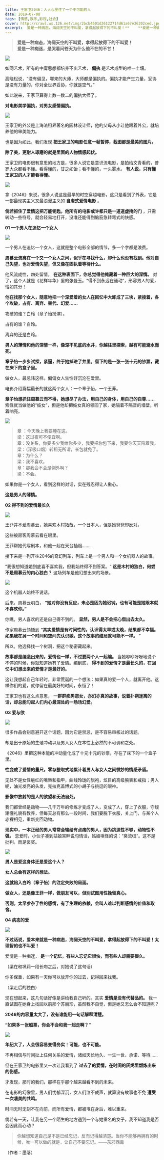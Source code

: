 ```yaml
---
title: 王家卫2046：人人心里住了一个不可能的人
date: 2019-07-08
tags: [情感,娱乐,影视,社会]
cover: http://crawl.ws.126.net/img/2bcb4601d26122714d61a67e36202ced.jpg
excerpt:  爱是一种病态，海阔天空的不叫爱，拿得起放得下的不叫爱！**    **爱是一种痴迷，是哭着问苍天为什么他不在的不甘！
---
```

> **爱是一种病态，海阔天空的不叫爱，拿得起放得下的不叫爱！**  
>  **爱是一种痴迷，是哭着问苍天为什么他不在的不甘！**  
>

![](http://crawl.ws.126.net/img/2bcb4601d26122714d61a67e36202ced.jpg)  

如同艺术，所有的中庸思想都培养不出艺术， **偏执** 是艺术成型的唯一土壤。

高晓松说，“没有偏见，哪来的大师，大师都是偏执的。偏执才能产生力量，妥协是没有力量的，你对全世界妥协，你就是空气。”

如此说来，王家卫算得上数一数二的偏执大师了。

**对电影美学偏执，对男女感情偏执。**

![](http://crawl.ws.126.net/img/c63d439882aa731a8fb3227d714f452c.jpg)  

王家卫的外公是上海法租界著名的园林设计师，他的父母从小让他跟着外公，就培养他的审美能力。

也是因为如此，我们发现 **把王家卫的电影任意一帧暂停，截图都是最美的图片。**

**除了美，更耐人琢磨的就是里面的人物情感起伏。**

王家卫的电影很有意思的地方是，很多人说它是意识流电影，是拍给文青看的，普罗大众都看不懂。看得懂的，甘之如饴；看不懂的，一头雾水。
**有人说，只有懂王家卫的人才能看得懂。**

![](http://crawl.ws.126.net/img/222d76d3aad4625c078cab55acb1baa6.jpg)  

拿《2046》来说，很多人说这是最早的时空穿越电影，这只是看到了外表，它是一部最现实主义又最浪漫主义的 **自虐式爱情电影** 。

**倘若抓住了爱情这把万能钥匙，他所有的电影或许都只是一道道虚掩的门** ，只需转动一些符号，就会轻易地打开，没准还能得到脑筋急转弯式的快感。

**01 一个男人在追忆一个女人**

![](http://crawl.ws.126.net/img/d56660af7101dd799d35ad945c44654c.jpg)  

一个男人在追忆一个女人，这就是整个电影全部的情节，多一个字都是浪费。

**周慕云流离在一个又一个女人之间，似乎在寻找什么，却什么也没有找到。他对自己失望，也对爱情失望，但又像在固执着等待什么。**

他风流成性，四处留情， **在这种表面下，你总觉得他掩藏着一种巨大的深情。**
对了，这个人就是《花样年华》里的张曼玉。“得不到永远在骚动”，形容男人的爱，恰如其分！

**他在找那个女人，随意地把一个深爱着的女人在回忆中大卸成了三块，紧接着，各个攻破，占有、离弃、替代、幻爱……**

攻破的谁？白玲（章子怡扮演）。

占有的谁？白玲。

离弃的还是白玲。

**男人的薄情和他的深情一样，像深不见底的水井，你越往里探索，越有可能溺水而死。**

**章子怡一步步试探，紧逼，终于她掉进了井里。留下的是一张一张十元的钞票，藏在床下的盒子里。**

做女人，最忌讳这样。偏偏女人生性好沉沦在爱里。

电影介绍篇幅最长的就这两个女人：一个章子怡，一个王菲。

**章子怡想抓住周慕云而不得，她想尽了办法，用自己的身体，用自己的自尊......**
索性就当做他的“妓女”，但是他却把妓女真的领回了家，她隔着不隔音的墙壁，听着响亮。

![](http://crawl.ws.126.net/img/a02456440e30d9022b48bc99c7229735.jpg)  

> 章 ：今天晚上我要睡在这。  
> 梁：这过夜可不便宜啊。  
> 章：没关系，你要多少我给你多少，我要把你包下来，我要你天天陪着我。  
> 梁：（深吸口烟）转租无所谓，长包就免了。  
> 章：为什么？  
> 梁：我不喜欢。  
> 章：那我会不会是例外啊？  
> 梁：不会。  
>

如果你是一个女人，看到这样的对话，实在残忍得让人揪心。

**这是男人的薄情。**

**02 得不到的爱情最长久**

![](http://crawl.ws.126.net/img/ff4ddf610a0fa151b40c474752b2effa.jpg)  

王菲并不爱周慕云，她喜欢木村拓哉，一个日本人，但是她爸爸却反对。

这些被房客周慕云看在眼里。

王菲帮她代写剧本，和他一起在天台抽烟.......

接下来是一列开往2046的奇幻列车，列车上是一个男人和一个女机器人的故事。

“我很想知道她到底喜不喜欢我，但我始终得不到答案。“ **这是木村的独白，何尝不是周慕云的内心独白？** 这场列车是他幻想出来的场景。

![](http://crawl.ws.126.net/img/6d5bbb545fe3c4ffb15bc66538db9a89.jpg)  

这个机器人始终不说话。

后来，周慕云明白， **“她对你没有反应，未必是因为她迟钝，也有可能是她跟本就不喜欢你。”**

你瞧，男人喜欢的还是自己得不到的。 **显然，男人是不会把心借出去太久。**

作家周慕云领悟到 **“其实爱情是有时间性的，认识得太早或太晚，结果都不幸福。如果我在另一个时间和空间先认识她，这个故事的结局就可能不一样。** ”

所以，他选择找一个树洞，把这个秘密藏起来。

**故事都是编造出来的，爱情也一样，不过要两个人一起编。** 当她咿咿呀呀地说个不停的时候，你就知道她有了爱情。编到底，
**得不到的爱情才是最长久的，在回忆中幻想出来的爱情才是最好的。**

这让我想起自己年轻时，非常荒诞的一个想法：如果真的爱一个人，就离开他。这样你们的爱，就停留在最美好的时间，永恒了！

王家卫也有这么点意思， **一群群痴男怨女，亦幻亦真的故事，说着扑朔迷离的话，却总能勾起人们内心最深处的一场场幻爱。**

**03 爱与欲**

![](http://crawl.ws.126.net/img/6a309730be922513282ad6d35e25ca7b.jpg)  

很多作品会刻意避开这个话题，因为它是禁忌，是不容易审核过的话题。

却是出于原始的生殖冲动以及男人女人在本性上必然的不可调和之处。

《2046》里把这种本能的冲动量化成了十元十元的钞票，存在了床下的一个盒子里。

**性变成了爱情的量尺，零存整取式地累计着男人与女人之间微妙的情感矛盾。**

无处不是女性魅红的嘴唇和指甲，曲线玲珑的旗袍，炫目的高级腕表和戒指；男人呢，油光发亮的头发，克拉克盖博式的小胡子与挑逗的眼神。

**影像中放射的是人的欲望和无法自处。**

我们都曾经是动物——几千万年的修炼才变成了人，变成了人，穿上了衣服，守规矩懂礼貌有教养，但每天总有那么一段时间，我们要脱下衣服，关上门，与某个人赤裸相见，重新变回动物。

**现实中，一本正经的男人常常会输给有点痞的男人，因为挑逗性不够，动物性不强。**
恋爱时，小伙子凑到姑娘耳畔说句情话，姑娘嗔怪的说：“臭流氓”。这不是批判，而是褒奖。

![](http://crawl.ws.126.net/img/ab2050b6e131cbc8c5f89d9bbc314cf5.jpg)  

**男人是爱这身体还是爱这个人？**

**女人总会有这样的想法。**

**这就陷入白玲（章子怡）的注定失败的局面。**

**做女人，还是像王菲一样，做朋友可以，但别试图用性挽留真心。**

**否则，太早参杂了性的感情，有了生理的依赖，会叫人难以判断感情的价值和取舍。**

**04 病态的爱**

![](http://crawl.ws.126.net/img/c8884bd3723afae099fa325449f57708.jpg)  

**不过话说，爱本来就是一种病态，海阔天空的不叫爱，拿得起放得下的不叫爱！太理智的也不叫爱！**

爱情是一种痴迷， **是一个记忆，有些人忘记它很快，而有些人却需要很久。**

（梁在和巩莉一段长吻之后，对她说了这句话）

你多保重，如果有一天你可以放开你的过去，记得回来找我。

（梁走后的独白）

现在想起来，这几句话好像是讲给我自己听的。其实 **爱情是没有代替品的。** 我一直试图在她身上找回以前那个苏丽珍，虽然我不自觉，但是她又怎么会不知道呢？

**2046的内容量太大了，没有谁能用一句话解释清楚。**

**“如果多一张船票，你会不会和我一起走啊？”**

![](http://crawl.ws.126.net/img/2b52a9d4d9e0b41de012fbf90a3f734a.jpg)  

**年纪大了，人会很容易变得务实！可能，也不可能。**

不再相信与时间扯上任何关系的爱情，诸如天长地久、一生一世、承诺、等待……

但在王家卫的电影里又一次让我看到了 **过去了的爱情，在时间的灰烬里燃炼出来的伤感。**

才发现，那时的我们，那样在乎那个越来越看不到的未来。

在电影的幻像里，男人们忧郁深沉，女人们泣不成声，就算没有故事也不免 **遭受一次凄美的共鸣。**

时间无时无刻不在向前，而所有爱情，都被甩在身后，难以重来。

倘若有一天，让我在另一个陌生的地方遇到一个与她重名的女子，我不知道我是否会因此而心动？

> 你越想知道自己是不是已经忘记，反而记得越清楚。当你不能够再拥有的时候，唯一可以做的就是，让自己不要忘记。——东邪西毒  
>

（作者：墨落）


